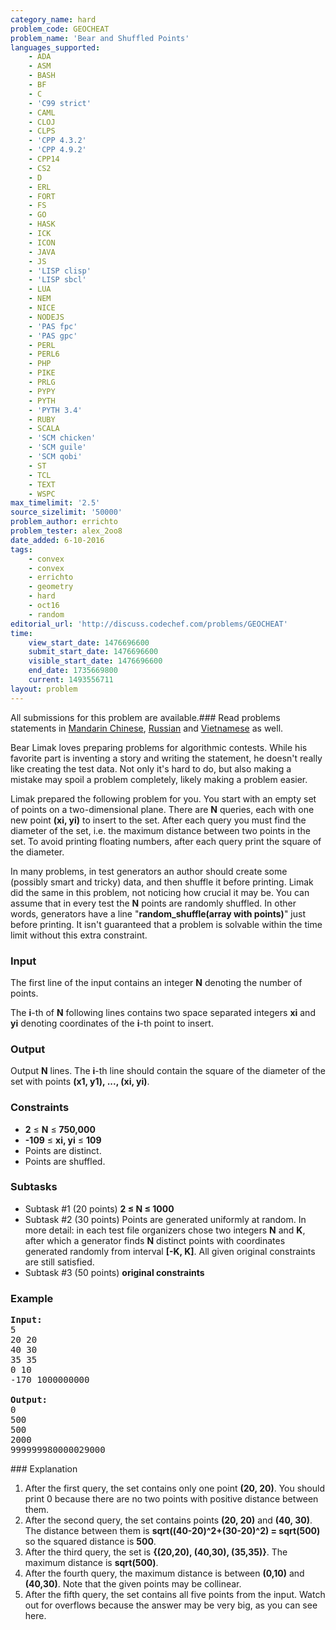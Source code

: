 ```yaml
---
category_name: hard
problem_code: GEOCHEAT
problem_name: 'Bear and Shuffled Points'
languages_supported:
    - ADA
    - ASM
    - BASH
    - BF
    - C
    - 'C99 strict'
    - CAML
    - CLOJ
    - CLPS
    - 'CPP 4.3.2'
    - 'CPP 4.9.2'
    - CPP14
    - CS2
    - D
    - ERL
    - FORT
    - FS
    - GO
    - HASK
    - ICK
    - ICON
    - JAVA
    - JS
    - 'LISP clisp'
    - 'LISP sbcl'
    - LUA
    - NEM
    - NICE
    - NODEJS
    - 'PAS fpc'
    - 'PAS gpc'
    - PERL
    - PERL6
    - PHP
    - PIKE
    - PRLG
    - PYPY
    - PYTH
    - 'PYTH 3.4'
    - RUBY
    - SCALA
    - 'SCM chicken'
    - 'SCM guile'
    - 'SCM qobi'
    - ST
    - TCL
    - TEXT
    - WSPC
max_timelimit: '2.5'
source_sizelimit: '50000'
problem_author: errichto
problem_tester: alex_2oo8
date_added: 6-10-2016
tags:
    - convex
    - convex
    - errichto
    - geometry
    - hard
    - oct16
    - random
editorial_url: 'http://discuss.codechef.com/problems/GEOCHEAT'
time:
    view_start_date: 1476696600
    submit_start_date: 1476696600
    visible_start_date: 1476696600
    end_date: 1735669800
    current: 1493556711
layout: problem
---
```

All submissions for this problem are available.###  Read problems statements in [Mandarin Chinese](http://www.codechef.com/download/translated/OCT16/mandarin/GEOCHEAT.pdf), [Russian](http://www.codechef.com/download/translated/OCT16/russian/GEOCHEAT.pdf) and [Vietnamese](http://www.codechef.com/download/translated/OCT16/vietnamese/GEOCHEAT.pdf) as well.

Bear Limak loves preparing problems for algorithmic contests. While his favorite part is inventing a story and writing the statement, he doesn't really like creating the test data. Not only it's hard to do, but also making a mistake may spoil a problem completely, likely making a problem easier.

Limak prepared the following problem for you. You start with an empty set of points on a two-dimensional plane. There are **N** queries, each with one new point **(xi, yi)** to insert to the set. After each query you must find the diameter of the set, i.e. the maximum distance between two points in the set. To avoid printing floating numbers, after each query print the square of the diameter.

In many problems, in test generators an author should create some (possibly smart and tricky) data, and then shuffle it before printing. Limak did the same in this problem, not noticing how crucial it may be. You can assume that in every test the **N** points are randomly shuffled. In other words, generators have a line "**random\_shuffle(array with points)**" just before printing. It isn't guaranteed that a problem is solvable within the time limit without this extra constraint.

### Input

The first line of the input contains an integer **N** denoting the number of points.

The **i**-th of **N** following lines contains two space separated integers **xi** and **yi** denoting coordinates of the **i**-th point to insert.

### Output

Output **N** lines. The **i**-th line should contain the square of the diameter of the set with points **(x1, y1), ..., (xi, yi)**.

### Constraints

- **2** ≤ **N** ≤ **750,000**
- **-109** ≤ **xi, yi** ≤ **109**
- Points are distinct.
- Points are shuffled.

### Subtasks

- Subtask #1 (20 points) **2 ≤ N ≤ 1000**
- Subtask #2 (30 points) Points are generated uniformly at random. In more detail: in each test file organizers chose two integers **N** and **K**, after which a generator finds **N** distinct points with coordinates generated randomly from interval **\[-K, K\]**. All given original constraints are still satisfied.
- Subtask #3 (50 points) **original constraints**

### Example

<pre><b>Input:</b>
5
20 20
40 30
35 35
0 10
-170 1000000000

<b>Output:</b>
0
500
500
2000
999999980000029000
</pre>### Explanation

1. After the first query, the set contains only one point **(20, 20)**. You should print 0 because there are no two points with positive distance between them.
2. After the second query, the set contains points **(20, 20)** and **(40, 30)**. The distance between them is **sqrt((40-20)^2+(30-20)^2) = sqrt(500)** so the squared distance is **500**.
3. After the third query, the set is **{(20,20), (40,30), (35,35)}**. The maximum distance is **sqrt(500)**.
4. After the fourth query, the maximum distance is between **(0,10)** and **(40,30)**. Note that the given points may be collinear.
5. After the fifth query, the set contains all five points from the input. Watch out for overflows because the answer may be very big, as you can see here.
